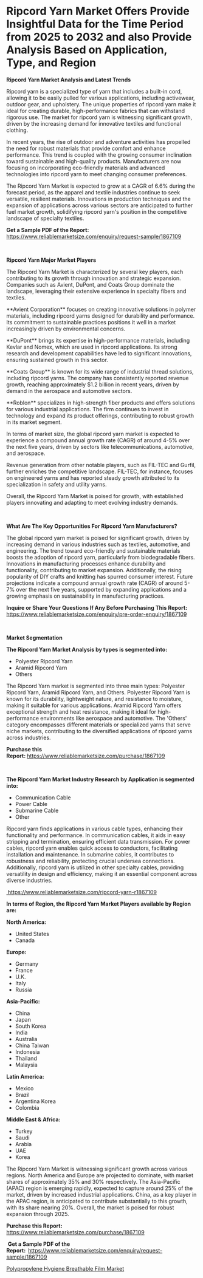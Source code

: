 <p><h1>Ripcord Yarn Market Offers Provide Insightful Data for the Time Period from 2025 to 2032 and also Provide Analysis Based on Application, Type, and Region</h1></p><p><strong>Ripcord Yarn Market Analysis and Latest Trends</strong></p>
<p><p>Ripcord yarn is a specialized type of yarn that includes a built-in cord, allowing it to be easily pulled for various applications, including activewear, outdoor gear, and upholstery. The unique properties of ripcord yarn make it ideal for creating durable, high-performance fabrics that can withstand rigorous use. The market for ripcord yarn is witnessing significant growth, driven by the increasing demand for innovative textiles and functional clothing.</p><p>In recent years, the rise of outdoor and adventure activities has propelled the need for robust materials that provide comfort and enhance performance. This trend is coupled with the growing consumer inclination toward sustainable and high-quality products. Manufacturers are now focusing on incorporating eco-friendly materials and advanced technologies into ripcord yarn to meet changing consumer preferences.</p><p>The Ripcord Yarn Market is expected to grow at a CAGR of 6.6% during the forecast period, as the apparel and textile industries continue to seek versatile, resilient materials. Innovations in production techniques and the expansion of applications across various sectors are anticipated to further fuel market growth, solidifying ripcord yarn's position in the competitive landscape of specialty textiles.</p></p>
<p><strong>Get a Sample PDF of the Report:&nbsp;</strong> <a href="https://www.reliablemarketsize.com/enquiry/request-sample/1867109?utm_campaign=2307&utm_medium=2&utm_source=Github&utm_content=ia&utm_term=05032025&utm_id=ripcord-yarn">https://www.reliablemarketsize.com/enquiry/request-sample/1867109</a></p>
<p>&nbsp;</p>
<p><strong>Ripcord Yarn Major Market Players</strong></p>
<p><p>The Ripcord Yarn Market is characterized by several key players, each contributing to its growth through innovation and strategic expansion. Companies such as Avient, DuPont, and Coats Group dominate the landscape, leveraging their extensive experience in specialty fibers and textiles.</p><p>**Avient Corporation** focuses on creating innovative solutions in polymer materials, including ripcord yarns designed for durability and performance. Its commitment to sustainable practices positions it well in a market increasingly driven by environmental concerns.</p><p>**DuPont** brings its expertise in high-performance materials, including Kevlar and Nomex, which are used in ripcord applications. Its strong research and development capabilities have led to significant innovations, ensuring sustained growth in this sector.</p><p>**Coats Group** is known for its wide range of industrial thread solutions, including ripcord yarns. The company has consistently reported revenue growth, reaching approximately $1.2 billion in recent years, driven by demand in the aerospace and automotive sectors.</p><p>**Roblon** specializes in high-strength fiber products and offers solutions for various industrial applications. The firm continues to invest in technology and expand its product offerings, contributing to robust growth in its market segment.</p><p>In terms of market size, the global ripcord yarn market is expected to experience a compound annual growth rate (CAGR) of around 4-5% over the next five years, driven by sectors like telecommunications, automotive, and aerospace.</p><p>Revenue generation from other notable players, such as FIL-TEC and Gurfil, further enriches the competitive landscape. FIL-TEC, for instance, focuses on engineered yarns and has reported steady growth attributed to its specialization in safety and utility yarns.</p><p>Overall, the Ripcord Yarn Market is poised for growth, with established players innovating and adapting to meet evolving industry demands.</p></p>
<p>&nbsp;</p>
<p><strong>What Are The Key Opportunities For Ripcord Yarn Manufacturers?</strong></p>
<p><p>The global ripcord yarn market is poised for significant growth, driven by increasing demand in various industries such as textiles, automotive, and engineering. The trend toward eco-friendly and sustainable materials boosts the adoption of ripcord yarn, particularly from biodegradable fibers. Innovations in manufacturing processes enhance durability and functionality, contributing to market expansion. Additionally, the rising popularity of DIY crafts and knitting has spurred consumer interest. Future projections indicate a compound annual growth rate (CAGR) of around 5-7% over the next five years, supported by expanding applications and a growing emphasis on sustainability in manufacturing practices.</p></p>
<p><strong>Inquire or Share Your Questions If Any Before Purchasing This Report:</strong> <a href="https://www.reliablemarketsize.com/enquiry/pre-order-enquiry/1867109?utm_campaign=2307&utm_medium=2&utm_source=Github&utm_content=ia&utm_term=05032025&utm_id=ripcord-yarn">https://www.reliablemarketsize.com/enquiry/pre-order-enquiry/1867109</a></p>
<p>&nbsp;</p>
<p><strong>Market Segmentation</strong></p>
<p><strong>The Ripcord Yarn Market Analysis by types is segmented into:</strong></p>
<p><ul><li>Polyester Ripcord Yarn</li><li>Aramid Ripcord Yarn</li><li>Others</li></ul></p>
<p><p>The Ripcord Yarn market is segmented into three main types: Polyester Ripcord Yarn, Aramid Ripcord Yarn, and Others. Polyester Ripcord Yarn is known for its durability, lightweight nature, and resistance to moisture, making it suitable for various applications. Aramid Ripcord Yarn offers exceptional strength and heat resistance, making it ideal for high-performance environments like aerospace and automotive. The 'Others' category encompasses different materials or specialized yarns that serve niche markets, contributing to the diversified applications of ripcord yarns across industries.</p></p>
<p><strong>Purchase this Report:&nbsp;</strong><a href="https://www.reliablemarketsize.com/purchase/1867109?utm_campaign=2307&utm_medium=2&utm_source=Github&utm_content=ia&utm_term=05032025&utm_id=ripcord-yarn">https://www.reliablemarketsize.com/purchase/1867109</a></p>
<p>&nbsp;</p>
<p><strong>The Ripcord Yarn Market Industry Research by Application is segmented into:</strong></p>
<p><ul><li>Communication Cable</li><li>Power Cable</li><li>Submarine Cable</li><li>Other</li></ul></p>
<p><p>Ripcord yarn finds applications in various cable types, enhancing their functionality and performance. In communication cables, it aids in easy stripping and termination, ensuring efficient data transmission. For power cables, ripcord yarn enables quick access to conductors, facilitating installation and maintenance. In submarine cables, it contributes to robustness and reliability, protecting crucial undersea connections. Additionally, ripcord yarn is utilized in other specialty cables, providing versatility in design and efficiency, making it an essential component across diverse industries.</p></p>
<p><a href="https://www.reliablemarketsize.com/ripcord-yarn-r1867109?utm_campaign=2307&utm_medium=2&utm_source=Github&utm_content=ia&utm_term=05032025&utm_id=ripcord-yarn">&nbsp;https://www.reliablemarketsize.com/ripcord-yarn-r1867109</a></p>
<p><strong>In terms of Region, the Ripcord Yarn Market Players available by Region are:</strong></p>
<p>
    <p> <strong> North America: </strong>
        <ul>
            <li>United States</li>
            <li>Canada</li>
        </ul>
        </p> 
    <p> <strong> Europe: </strong>
        <ul>
            <li>Germany</li>
            <li>France</li>
            <li>U.K.</li>
            <li>Italy</li>
            <li>Russia</li>
        </ul>
        </p> 
    <p> <strong> Asia-Pacific: </strong>
        <ul>
            <li>China</li>
            <li>Japan</li>
            <li>South Korea</li>
            <li>India</li>
            <li>Australia</li>
            <li>China Taiwan</li>
            <li>Indonesia</li>
            <li>Thailand</li>
            <li>Malaysia</li>
        </ul>
        </p> 
    <p> <strong> Latin America: </strong>
        <ul>
            <li>Mexico</li>
            <li>Brazil</li>
            <li>Argentina Korea</li>
            <li>Colombia</li>
        </ul>
        </p> 
    <p> <strong> Middle East & Africa: </strong>
        <ul>
            <li>Turkey</li>
            <li>Saudi</li>
            <li>Arabia</li>
            <li>UAE</li>
            <li>Korea</li>
        </ul>
    </p>
    </p>
<p><p>The Ripcord Yarn Market is witnessing significant growth across various regions. North America and Europe are projected to dominate, with market shares of approximately 35% and 30% respectively. The Asia-Pacific (APAC) region is emerging rapidly, expected to capture around 25% of the market, driven by increased industrial applications. China, as a key player in the APAC region, is anticipated to contribute substantially to this growth, with its share nearing 20%. Overall, the market is poised for robust expansion through 2025.</p></p>
<p><strong>Purchase this Report: </strong><a href="https://www.reliablemarketsize.com/purchase/1867109?utm_campaign=2307&utm_medium=2&utm_source=Github&utm_content=ia&utm_term=05032025&utm_id=ripcord-yarn">https://www.reliablemarketsize.com/purchase/1867109</a></p>
<p>&nbsp;<strong>Get a Sample PDF of the Report:&nbsp;&nbsp;</strong><a href="https://www.reliablemarketsize.com/enquiry/request-sample/1867109?utm_campaign=2307&utm_medium=2&utm_source=Github&utm_content=ia&utm_term=05032025&utm_id=ripcord-yarn">https://www.reliablemarketsize.com/enquiry/request-sample/1867109</a></p>
<p><strong></strong></p>
<p><p><a href="https://github.com/WashimHussain441/Market-Research-Report-List-1/blob/main/polypropylene-hygiene-breathable-film-market.md?utm_campaign=2307&utm_medium=2&utm_source=Github&utm_content=ia&utm_term=05032025&utm_id=ripcord-yarn">Polypropylene Hygiene Breathable Film Market</a></p></p>